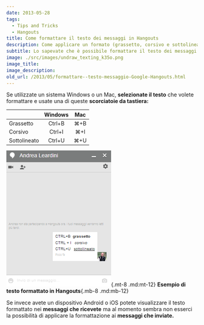 ```yaml
---
date: 2013-05-28
tags:
  - Tips and Tricks
  - Hangouts
title: Come formattare il testo dei messaggi in Hangouts
description: Come applicare un formato (grassetto, corsivo e sottolineato) al testo degli Hangouts.
subtitle: Lo sapevate che è possibile formattare il testo dei messaggi con il nuovo Hangouts di Google?
image: ./src/images/undraw_texting_k35o.png
image_title:
image_description:
old_url: /2013/05/formattare--testo-messaggio-Google-Hangouts.html
---
```

Se utilizzate un sistema Windows o un Mac, **selezionate il testo** che volete formattare e usate una di queste **scorciatoie da tastiera:**

|   |	Windows	| Mac |
|---|:---:|:---:|
| Grassetto	|   Ctrl+B   | ⌘+B |
| Corsivo |	Ctrl+I | ⌘+I |
| Sottolineato | Ctrl+U | ⌘+U |

![Esempio di testo formattato in Hangouts](./src/images/hangouts-formattazione-testo-messaggio.png 'Esempio di testo formattato in Hangouts'){.mt-8 .md:mt-12} **Esempio di testo formattato in Hangouts**{.mb-8 .md:mb-12}

Se invece avete un dispositivo Android o iOS potete visualizzare il testo formattato nei **messaggi che ricevete** ma al momento sembra non esserci la possibilità di applicare la formattazione ai **messaggi che inviate.**

